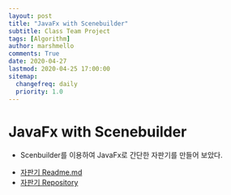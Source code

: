 ```yaml
---
layout: post
title: "JavaFx with Scenebuilder"
subtitle: Class Team Project
tags: [Algorithm]
author: marshmello
comments: True
date: 2020-04-27
lastmod: 2020-04-25 17:00:00
sitemap:
  changefreq: daily
  priority: 1.0
---
```


# JavaFx with Scenebuilder

- Scenbuilder를 이용하여 JavaFx로 간단한 자판기를 만들어 보았다.

* [자판기 Readme.md](https://github.com/Marshmellowon/teamproject_vendingmachine)
* [자판기 Repository](https://github.com/Algorithmteam2020/teamproject_vendingmachine)
